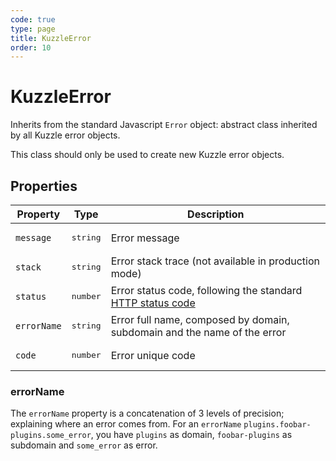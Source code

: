 ```yaml
---
code: true
type: page
title: KuzzleError
order: 10
---
```


# KuzzleError



Inherits from the standard Javascript `Error` object: abstract class inherited by all Kuzzle error objects.

This class should only be used to create new Kuzzle error objects.

## Properties

| Property   | Type                | Description                                                                                                           |
| ---------- | ------------------- | --------------------------------------------------------------------------------------------------------------------- |
| `message`  | <pre>string</pre>   | Error message                                                                                                         |
| `stack`    | <pre>string</pre> | Error stack trace (not available in production mode)                                                                  |
| `status`   | <pre>number</pre>  | Error status code, following the standard [HTTP status code](https://en.wikipedia.org/wiki/List_of_HTTP_status_codes) 
| `errorName`| <pre>string</pre>   | Error full name, composed by domain, subdomain and the name of the error |
| `code`     | <pre>number</pre>  | Error unique code |

### errorName

The `errorName` property is a concatenation of 3 levels of precision; explaining where an error comes from.
For an `errorName` `plugins.foobar-plugins.some_error`, you have `plugins` as domain, `foobar-plugins` as subdomain and `some_error` as error.
